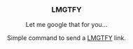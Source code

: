 <div align='center'>
   <h3>LMGTFY</h3>
   Let me google that for you...

   Simple command to send a [LMGTFY](https://lmgtfy.app/) link.
</div>
